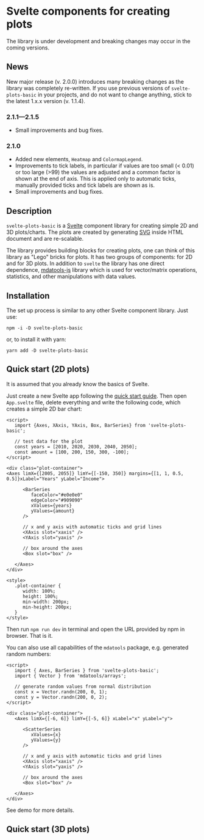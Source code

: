# Svelte components for creating plots

The library is under development and breaking changes may occur in the coming versions.

## News

New major release (v. 2.0.0) introduces many breaking changes as the library was completely re-written. If you use previous versions of `svelte-plots-basic` in your projects, and do not want to change anything, stick to the latest 1.x.x version (v. 1.1.4).

### 2.1.1—2.1.5

* Small improvements and bug fixes.

### 2.1.0

* Added new elements, `Heatmap` and `ColormapLegend`.
* Improvements to tick labels, in particular if values are too small (< 0.01) or too large (>99) the values are adjusted and a common factor is shown at the end of axis. This is applied only to automatic ticks, manually provided ticks and tick labels are shown as is.
* Small improvements and bug fixes.

## Description

`svelte-plots-basic` is a [Svelte](https://svelte.dev) component library for creating simple 2D and 3D plots/charts. The plots are created by generating [SVG](https://en.wikipedia.org/wiki/Scalable_Vector_Graphics) inside HTML document and are re-scalable.

The library provides building blocks for creating plots, one can think of this library as "Lego" bricks for plots. It has two groups of components: for 2D and for 3D plots. In addition to `svelte` the library has one direct dependence, [mdatools-js](https://github.com/svkucheryavski/mdatools-js) library which is used for vector/matrix operations, statistics, and other manipulations with data values.


## Installation

The set up process is similar to any other Svelte component library. Just use:

```
npm -i -D svelte-plots-basic
```

or, to install it with yarn:

```
yarn add -D svelte-plots-basic
```


## Quick start (2D plots)

It is assumed that you already know the basics of Svelte.

Just create a new Svelte app following the [quick start guide](https://svelte.dev/blog/the-easiest-way-to-get-started). Then open `App.svelte` file, delete everything and write the following code, which creates a simple 2D bar chart:

```svelte
<script>
   import {Axes, XAxis, YAxis, Box, BarSeries} from 'svelte-plots-basic';

   // test data for the plot
   const years = [2010, 2020, 2030, 2040, 2050];
   const amount = [100, 200, 150, 300, -100];
</script>

<div class="plot-container">
<Axes limX={[2005, 2055]} limY={[-150, 350]} margins={[1, 1, 0.5, 0.5]}xLabel="Years" yLabel="Income">

      <BarSeries
         faceColor="#e0e0e0"
         edgeColor="#909090"
         xValues={years}
         yValues={amount}
      />

      // x and y axis with automatic ticks and grid lines
      <XAxis slot="xaxis" />
      <YAxis slot="yaxis" />

      // box around the axes
      <Box slot="box" />

   </Axes>
</div>

<style>
   .plot-container {
      width: 100%;
      height: 100%;
      min-width: 200px;
      min-height: 200px;
   }
</style>
```

Then run `npm run dev` in terminal and open the URL provided by npm in browser. That is it.

You can also use all capabilities of the `mdatools` package, e.g. generated random numbers:

```svelte
<script>
   import { Axes, BarSeries } from 'svelte-plots-basic';
   import { Vector } from 'mdatools/arrays';

   // generate random values from normal distribution
   const x = Vector.randn(200, 0, 1);
   const y = Vector.randn(200, 0, 2);
</script>

<div class="plot-container">
   <Axes limX={[-6, 6]} limY={[-5, 6]} xLabel="x" yLabel="y">

      <ScatterSeries
         xValues={x}
         yValues={y}
      />

      // x and y axis with automatic ticks and grid lines
      <XAxis slot="xaxis" />
      <YAxis slot="yaxis" />

      // box around the axes
      <Box slot="box" />

   </Axes>
</div>
```

See demo for more details.

## Quick start (3D plots)



